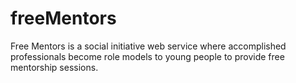 # freeMentors
Free Mentors is a social initiative web service where accomplished professionals become role models to young people to provide free mentorship sessions.
